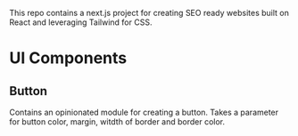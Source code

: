 This repo contains a next.js project for creating SEO ready websites built on React and leveraging Tailwind for CSS.

# UI Components

## Button
Contains an opinionated module for creating a button. Takes a parameter for button color, margin, witdth of border and border color.